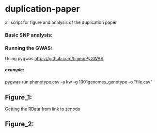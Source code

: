 # duplication-paper
all script for figure and analysis of the duplication paper

### Basic SNP analysis:


### Running the GWAS:

Using pygwas https://github.com/timeu/PyGWAS 

##### example:

pygwas run phenotype.csv -a kw -g 1001genomes_genotype -o "file.csv"


## Figure_1: 
Getting the RData from 
link to zenodo



## Figure_2: 


